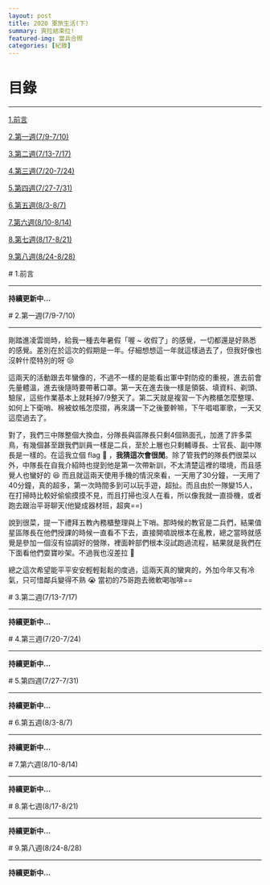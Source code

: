 ```yaml
---
layout: post
title: 2020 軍旅生活(下)
summary: 爽拉結束拉!
featured-img: 當兵合照
categories: [紀錄]
---
```



# 目錄

***

[1.前言](#1.前言)

[2.第一週(7/9-7/10)](#2.第一週(7/9-7/10))

[3.第二週(7/13-7/17)](#3.第二週(7/13-7/17))

[4.第三週(7/20-7/24)](#4.第三週(7/20-7/24))

[5.第四週(7/27-7/31)](#5.第四週(7/27-7/31))

[6.第五週(8/3-8/7)](#6.第五週(8/3-8/7))

[7.第六週(8/10-8/14)](#7.第六週(8/10-8/14))

[8.第七週(8/17-8/21)](#8.第七週(8/17-8/21))

[9.第八週(8/24-8/28)](#9.第八週(8/24-8/28))

<a name="1.前言"/>
# 1.前言

***

**持續更新中...**

<a name="2.第一週(7/9-7/10)"/>
# 2.第一週(7/9-7/10)

***

剛踏進凌雲崗時，給我一種去年暑假「喔 ~ 收假了」的感覺，一切都還是好熟悉的感覺。差別在於這次的假期是一年。仔細想想這一年就這樣過去了，但我好像也沒幹什麼特別的呀 😢

這兩天的活動跟去年蠻像的，不過不一樣的是能看出軍中對防疫的重視，進去前會先量體溫，進去後隨時要帶著口罩。第一天在進去後一樣是領裝、填資料、剃頭、驗尿，這些作業基本上就耗掉7/9整天了。第二天就是複習一下內務櫃怎麼整理、如何上下衛哨、棉被蚊帳怎麼摺，再來講一下之後要幹嘛，下午唱唱軍歌，一天又這麼過去了。

對了，我們三中隊整個大換血，分隊長與區隊長只剩4個熟面孔，加進了許多菜鳥，有幾個甚至跟我們訓員一樣是二兵，至於上層也只剩輔導長、士官長、副中隊長是一樣的。在這我立個 flag 🚩 ，**我猜這次會很閒**。除了管我們的隊長們很菜以外，中隊長在自我介紹時也提到他是第一次帶新訓，不太清楚這裡的環境，而且感覺人也蠻好的 😆 而且就這兩天使用手機的情況來看，一天用了30分鐘，一天用了40分鐘，真的超多，第一次時間多到可以玩手遊，超扯。而且由於一隊變15人，在打掃時比較好偷偷摸摸不見，而且打掃也沒人在看，所以像我就一直掛機，或者跑去跟治平哥聊天(他變成器材班，超爽==)

說到很菜，提一下禮拜五教內務櫃整理與上下哨。那時候的教官是二兵們，結果值星區隊長在他們授課的時候一直看不下去，直接開噴說根本在亂教，總之當時就感覺是參加一個沒有協調好的營隊，裡面幹部們根本沒試跑過流程，結果就是我們在下面看他們耍寶吵架。不過我也沒差拉 🤣

總之這次希望能平平安安輕輕鬆鬆的度過，這兩天真的蠻爽的，外加今年又有冷氣，只可惜鄰兵變得不熟 😭 當初的75哥跑去微軟喝咖啡==

<a name="3.第二週(7/13-7/17)"/>
# 3.第二週(7/13-7/17)

***

**持續更新中...**

<a name="4.第三週(7/20-7/24)"/>
# 4.第三週(7/20-7/24)

***

**持續更新中...**

<a name="5.第四週(7/27-7/31)"/>
# 5.第四週(7/27-7/31)

***

**持續更新中...**

<a name="6.第五週(8/3-8/7)"/>
# 6.第五週(8/3-8/7)

***

**持續更新中...**

<a name="7.第六週(8/10-8/14)"/>
# 7.第六週(8/10-8/14)

***

**持續更新中...**

<a name="8.第七週(8/17-8/21)"/>
# 8.第七週(8/17-8/21)

***

**持續更新中...**

<a name="9.第八週(8/24-8/28)"/>
# 9.第八週(8/24-8/28)

***

**持續更新中...**
